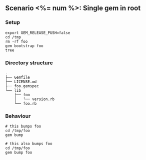 ## Scenario <%= num %>: Single gem in root

### Setup

```
export GEM_RELEASE_PUSH=false
cd /tmp
rm -rf foo
gem bootstrap foo
tree
```

### Directory structure

```
.
├── Gemfile
├── LICENSE.md
├── foo.gemspec
└── lib
    ├── foo
    │   └── version.rb
    └── foo.rb
```

### Behaviour

```
# this bumps foo
cd /tmp/foo
gem bump

# this also bumps foo
cd /tmp/foo
gem bump foo
```
